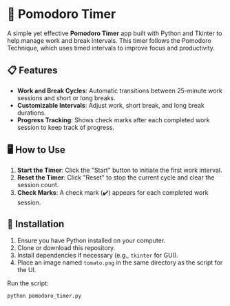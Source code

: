 # 🍅 Pomodoro Timer

A simple yet effective **Pomodoro Timer** app built with Python and Tkinter to help manage work and break intervals. This timer follows the Pomodoro Technique, which uses timed intervals to improve focus and productivity.

## 📋 Features

- **Work and Break Cycles**: Automatic transitions between 25-minute work sessions and short or long breaks.
- **Customizable Intervals**: Adjust work, short break, and long break durations.
- **Progress Tracking**: Shows check marks after each completed work session to keep track of progress.

## 🖥️ How to Use

1. **Start the Timer**: Click the "Start" button to initiate the first work interval.
2. **Reset the Timer**: Click "Reset" to stop the current cycle and clear the session count.
3. **Check Marks**: A check mark (✔️) appears for each completed work session.

## 🚀 Installation

1. Ensure you have Python installed on your computer.
2. Clone or download this repository.
3. Install dependencies if necessary (e.g., `tkinter` for GUI).
4. Place an image named `tomato.png` in the same directory as the script for the UI.

Run the script:
```bash
python pomodoro_timer.py
